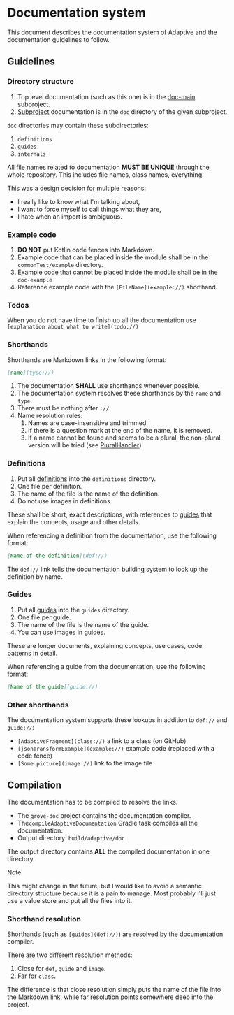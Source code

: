 # Documentation system

This document describes the documentation system of Adaptive and the documentation guidelines to follow.

## Guidelines

### Directory structure

1. Top level documentation (such as this one) is in the [doc-main](def://) subproject.
2. [Subproject](def://) documentation is in the `doc` directory of the given subproject.

`doc` directories may contain these subdirectories:

1. `definitions`
2. `guides`
3. `internals`

All file names related to documentation **MUST BE UNIQUE** through the whole repository. 
This includes file names, class names, everything.

This was a design decision for multiple reasons:

- I really like to know what I'm talking about,
- I want to force myself to call things what they are,
- I hate when an import is ambiguous.

### Example code

1. **DO NOT** put Kotlin code fences into Markdown.
2. Example code that can be placed inside the module shall be in the `commonTest/example` directory.
3. Example code that cannot be placed inside the module shall be in the `doc-example`
4. Reference example code with the `[FileName](example://)` shorthand.

### Todos

When you do not have time to finish up all the documentation use `[explanation about what to write](todo://)`

### Shorthands

Shorthands are Markdown links in the following format:

```markdown
[name](type://)
```

1. The documentation **SHALL** use shorthands whenever possible.
2. The documentation system resolves these shorthands by the `name` and `type`.
3. There must be nothing after `://`
4. Name resolution rules:
   1. Names are case-insensitive and trimmed. 
   2. If there is a question mark at the end of the name, it is removed.
   3. If a name cannot be found and seems to be a plural, the non-plural version will be tried (see [PluralHandler](class://))

### Definitions

1. Put all [definitions](def://) into the `definitions` directory.
2. One file per definition.
3. The name of the file is the name of the definition.
4. Do not use images in definitions.

These shall be short, exact descriptions, with references to [guides](def://) that explain the 
concepts, usage and other details.

When referencing a definition from the documentation, use the following format:

```markdown
[Name of the definition](def://)
```

The `def://` link tells the documentation building system to look up the definition by name.

### Guides

1. Put all [guides](def://) into the `guides` directory.
2. One file per guide.
3. The name of the file is the name of the guide.
4. You can use images in guides.

These are longer documents, explaining concepts, use cases, code patterns in detail.

When referencing a guide from the documentation, use the following format:

```markdown
[Name of the guide](guide://)
```

### Other shorthands

The documentation system supports these lookups in addition to `def://` and `guide://`:

- `[AdaptiveFragment](class://)` a link to a class (on GitHub)
- `[jsonTransformExample](example://)` example code (replaced with a code fence)
- `[Some picture](image://)` link to the image file

## Compilation

The documentation has to be compiled to resolve the links.

* The `grove-doc` project contains the documentation compiler.
* The`compileAdaptiveDocumentation` Gradle task compiles all the documentation.
* Output directory: `build/adaptive/doc`

The output directory contains **ALL** the compiled documentation in one directory.

> [!NOTE]
> This might change in the future, but I would like to avoid a semantic directory
> structure because it is a pain to manage. Most probably I'll just use a value
> store and put all the files into it.

### Shorthand resolution

Shorthands (such as `[guides](def://)`) are resolved by the documentation compiler.

There are two different resolution methods:

1. Close for `def`, `guide` and `image`.
2. Far for `class`.

The difference is that close resolution simply puts the name of the file into
the Markdown link, while far resolution points somewhere deep into the project.